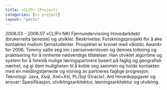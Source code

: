 ```yaml
---
title: «CLIP» (Project)
categories: [cv project]
layout: "posts"
---
```


2006.03 - 2006.07		«CLIP»
NKI Fjernundervisning
Hovedarkitekt (brukerretta tjeneste) og utvikler.
Beskrivelse: Forskningsprosjekt for å øke kontakten mellom fjernstudenter. Prosjektet er kronet med «Boldic Award» for 2006. 
Tommy satte seg inn i personvernloven og dennes tolkning og praktisering for å innhente nødvendige tillatelser. Han utviklet algoritme og system for å foreslå mulige læringspartnere basert på faglig og geografisk nærhet, og gi dem muligheten til å koble seg sammen og holde kontakten med en meldingstjeneste og visning av partneres faglige progresjon.
Teknologi: Java, Xsql, Xml+Xsl, PL/Sql (Oracle), Ant
Hovedoppgaver og ansvar: Spesifikasjon, utviklingsarkitektur, løsningsarkitektur og utvikling.